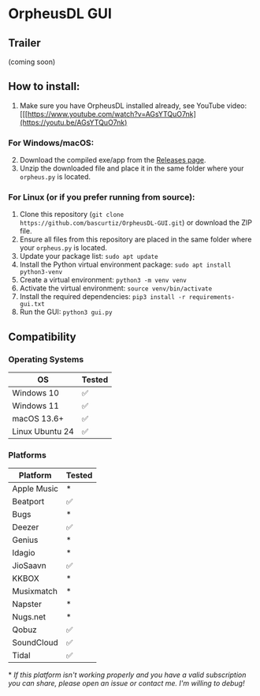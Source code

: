 # OrpheusDL GUI

## Trailer
(coming soon)

## How to install:

1. Make sure you have OrpheusDL installed already, see YouTube video:
[[[https://www.youtube.com/watch?v=AGsYTQuO7nk](https://youtu.be/AGsYTQuO7nk)

### For Windows/macOS:
2. Download the compiled exe/app from the [Releases page](https://github.com/bascurtiz/OrpheusDL-GUI/releases).
3. Unzip the downloaded file and place it in the same folder where your `orpheus.py` is located.

### For Linux (or if you prefer running from source):
1. Clone this repository (`git clone https://github.com/bascurtiz/OrpheusDL-GUI.git`) or download the ZIP file.
2. Ensure all files from this repository are placed in the same folder where your `orpheus.py` is located.
3. Update your package list: `sudo apt update`
4. Install the Python virtual environment package: `sudo apt install python3-venv`
5. Create a virtual environment: `python3 -m venv venv`
6. Activate the virtual environment: `source venv/bin/activate`
7. Install the required dependencies: `pip3 install -r requirements-gui.txt`
8. Run the GUI: `python3 gui.py`

## Compatibility

### Operating Systems

| OS            | Tested |
|---------------|--------|
| Windows 10    | ✅     |
| Windows 11    | ✅     |
| macOS 13.6+   | ✅     |
| Linux Ubuntu 24 | ✅     |

### Platforms

| Platform     | Tested |
|--------------|--------|
| Apple Music  | \*     |
| Beatport     | ✅     |
| Bugs         | \*     |
| Deezer       | ✅     |
| Genius       | \*     |
| Idagio       | \*     |
| JioSaavn     | ✅     |
| KKBOX        | \*     |
| Musixmatch   | \*     |
| Napster      | \*     |
| Nugs.net     | \*     |
| Qobuz        | ✅     |
| SoundCloud   | ✅     |
| Tidal        | ✅     |

\* *If this platform isn't working properly and you have a valid subscription you can share, please open an issue or contact me. I'm willing to debug!* 

